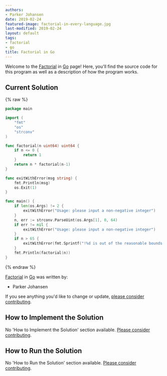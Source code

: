 ```yaml
---
authors:
- Parker Johansen
date: 2019-02-24
featured-image: factorial-in-every-language.jpg
last-modified: 2019-02-24
layout: default
tags:
- factorial
- go
title: Factorial in Go
---
```


Welcome to the [Factorial](https://sampleprograms.io/projects/factorial) in [Go](https://sampleprograms.io/languages/go) page! Here, you'll find the source code for this program as well as a description of how the program works.

## Current Solution

{% raw %}

```go
package main

import (
    "fmt"
    "os"
    "strconv"
)

func factorial(n uint64) uint64 {
    if n <= 0 {
        return 1
    }
    return n * factorial(n-1)
}

func exitWithError(msg string) {
    fmt.Println(msg)
    os.Exit(1)
}

func main() {
    if len(os.Args) != 2 {
        exitWithError("Usage: please input a non-negative integer")
    }
    n, err := strconv.ParseUint(os.Args[1], 0, 64)
    if err != nil {
        exitWithError("Usage: please input a non-negative integer")
    }
    if n > 65 {
        exitWithError(fmt.Sprintf("!%d is out of the reasonable bounds for calculation", n))
    }
    fmt.Println(factorial(n))
}
```

{% endraw %}

[Factorial](https://sampleprograms.io/projects/factorial) in [Go](https://sampleprograms.io/languages/go) was written by:

- Parker Johansen

If you see anything you'd like to change or update, [please consider contributing](https://github.com/TheRenegadeCoder/sample-programs).

## How to Implement the Solution

No 'How to Implement the Solution' section available. [Please consider contributing](https://github.com/TheRenegadeCoder/sample-programs-website).

## How to Run the Solution

No 'How to Run the Solution' section available. [Please consider contributing](https://github.com/TheRenegadeCoder/sample-programs-website).